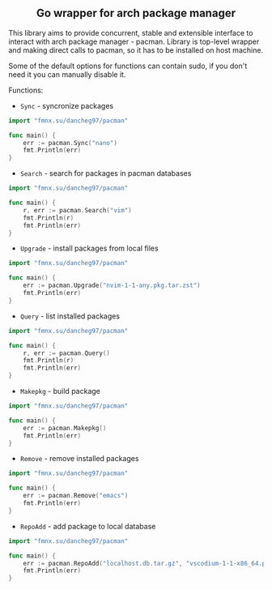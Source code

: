 <h2 align="center">Go wrapper for arch package manager</h2>

This library aims to provide concurrent, stable and extensible interface to interact with arch package manager - pacman. Library is top-level wrapper and making direct calls to pacman, so it has to be installed on host machine.

Some of the default options for functions can contain sudo, if you don't need it you can manually disable it.

Functions:

- `Sync` - syncronize packages

```go
import "fmnx.su/dancheg97/pacman"

func main() {
	err := pacman.Sync("nano")
	fmt.Println(err)
}
```

- `Search` - search for packages in pacman databases

```go
import "fmnx.su/dancheg97/pacman"

func main() {
	r, err := pacman.Search("vim")
	fmt.Println(r)
	fmt.Println(err)
}
```

- `Upgrade` - install packages from local files

```go
import "fmnx.su/dancheg97/pacman"

func main() {
	err := pacman.Upgrade("nvim-1-1-any.pkg.tar.zst")
	fmt.Println(err)
}
```

- `Query` - list installed packages

```go
import "fmnx.su/dancheg97/pacman"

func main() {
	r, err := pacman.Query()
	fmt.Println(r)
	fmt.Println(err)
}
```

- `Makepkg` - build package

```go
import "fmnx.su/dancheg97/pacman"

func main() {
	err := pacman.Makepkg()
	fmt.Println(err)
}
```

- `Remove` - remove installed packages

```go
import "fmnx.su/dancheg97/pacman"

func main() {
	err := pacman.Remove("emacs")
	fmt.Println(err)
}
```

- `RepoAdd` - add package to local database

```go
import "fmnx.su/dancheg97/pacman"

func main() {
	err := pacman.RepoAdd("localhost.db.tar.gz", "vscodium-1-1-x86_64.pkg.tar.zst")
	fmt.Println(err)
}
```
